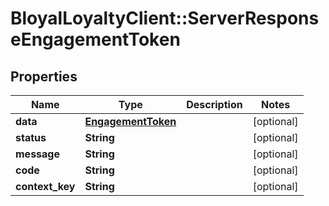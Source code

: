 # BloyalLoyaltyClient::ServerResponseEngagementToken

## Properties
Name | Type | Description | Notes
------------ | ------------- | ------------- | -------------
**data** | [**EngagementToken**](EngagementToken.md) |  | [optional] 
**status** | **String** |  | [optional] 
**message** | **String** |  | [optional] 
**code** | **String** |  | [optional] 
**context_key** | **String** |  | [optional] 

